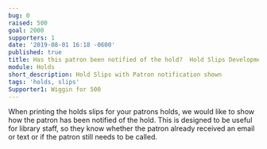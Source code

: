 ```yaml
---
bug: 0
raised: 500
goal: 2000
supporters: 1
date: '2019-08-01 16:18 -0600'
published: true
title: Has this patron been notified of the hold?  Hold Slips Development
module: Holds
short_description: Hold Slips with Patron notification shown
tags: 'holds, slips'
Supporter1: Wiggin for 500
---
```

When printing the holds slips for your patrons holds, we would like to show how the patron has been notified of the hold.   This is designed to be useful for library staff, so they know whether the patron already received an email or text or if the patron still needs to be called.
